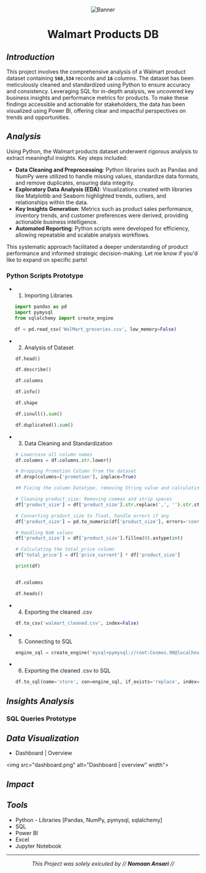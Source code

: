 <div align="center">
    <img src="" alt="Banner">
    <h1><b>Walmart Products DB</b></h1>
</div>

## *Introduction*

This project involves the comprehensive analysis of a Walmart product dataset containing **`568,534`** records and **`16`** columns. The dataset has been meticulously cleaned and standardized using Python to ensure accuracy and consistency. Leveraging SQL for in-depth analysis, we uncovered key business insights and performance metrics for products. To make these findings accessible and actionable for stakeholders, the data has been visualized using Power BI, offering clear and impactful perspectives on trends and opportunities.

## *Analysis*

Using Python, the Walmart products dataset underwent rigorous analysis to extract meaningful insights. Key steps included:

- **Data Cleaning and Preprocessing**: Python libraries such as Pandas and NumPy were utilized to handle missing values, standardize data formats, and remove duplicates, ensuring data integrity.
- **Exploratory Data Analysis (EDA)**: Visualizations created with libraries like Matplotlib and Seaborn highlighted trends, outliers, and relationships within the data.
- **Key Insights Generation**: Metrics such as product sales performance, inventory trends, and customer preferences were derived, providing actionable business intelligence.
- **Automated Reporting**: Python scripts were developed for efficiency, allowing repeatable and scalable analysis workflows.

This systematic approach facilitated a deeper understanding of product performance and informed strategic decision-making. Let me know if you'd like to expand on specific parts!

### Python Scripts Prototype

- 1. Importing Libraries
 ```python
    import pandas as pd
    import pymysql
    from sqlalchemy import create_engine

    df = pd.read_csv('WalMart_groceries.csv', low_memory=False)
```

- 2. Analysis of Dataset
    ```python
    df.head()

    df.describe()

    df.columns

    df.info()

    df.shape

    df.isnull().sum()

    df.duplicated().sum()
    ```

- 3. Data Cleaning and Standardization
    ```python
    # Lowercase all column names
    df.columns = df.columns.str.lower()

    # Dropping Promotion Column from the dataset
    df.drop(columns=['promotion'], inplace=True)
    ```

    ```python
    ## Fixing the column Datatype, removing String value and calculating total_price

    # Cleaning product_size: Removing commas and strip spaces
    df['product_size'] = df['product_size'].str.replace(',', '').str.strip()

    # Converting product_size to float, handle errors if any
    df['product_size'] = pd.to_numeric(df['product_size'], errors='coerce')

    # Handling NaN values
    df['product_size'] = df['product_size'].fillna(0).astype(int)

    # Calculating the total_price column
    df['total_price'] = df['price_current'] * df['product_size']

    print(df)
    ```

    ```python

    df.columns

    df.heads()
    ```

- 4. Exporting the cleaned .csv
    ```python
    df.to_csv('walmart_cleaned.csv', index=False)
    ```

- 5. Connecting to SQL
    ```python
    engine_sql = create_engine('mysql+pymysql://root:Cosmos.90@localhost:3306/WalMart')
    ```

- 6. Exporting the cleaned .csv to SQL
    ```python
    df.to_sql(name='store', con=engine_sql, if_exists='replace', index=False)
    ```

## *Insights Analysis*

### SQL Queries Prototype




## *Data Visualization*

- Dashboard | Overview

<img src="dashboard.png" alt="Dashboard | overview" width">

## *Impact*




## *Tools*

- Python - Libraries [Pandas, NumPy, pymysql, sqlalchemy]
- SQL
- Power BI
- Excel
- Jupyter Notebook

---

<div align="center">
    <i> This Project was solely exicuted by // <b>Nomaan Ansari</b> //</i>
</div>